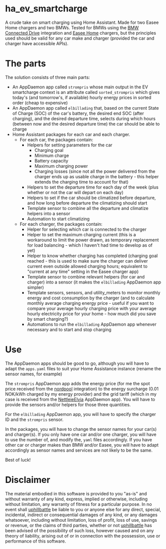 # ha_ev_smartcharge
A crude take on smart charging using Home Assistant. Made for two Easee Home chargers and two BMWs. Tested for BMWs using the [BMW Connected Drive](https://www.home-assistant.io/integrations/bmw_connected_drive/) integration and [Easee Home](https://github.com/fondberg/easee_hass) chargers, but the principles used should be valid for any car make and charger (provided the car and charger have accessible APIs).

# The parts
The solution consists of three main parts: <br>
* An AppDaemon app called `strompris` whose main output in the EV smartcharge context is an attribute called `sorted_strompris` which gives today's (and tomorrow's, if available) hourly energy prices in sorted order (cheap to expensive)
* An AppDaemon app called `elbillading` that, based on the current State of Charge (SOC) of the car's battery, the desired end SOC (after charging), and the desired departure time, selects during which hours (between now and the desired departure time) the car should be able to charge
* Home Assistant packages for each car and each charger. <br>
  * For each car, the packages contain:<br>
    * Helpers for setting parameters for the car <br>
      * Charging goal
      * Minimum charge
      * Battery capacity
      * Maximum charging power
      * Charging losses (since not all the power delivered from the charger ends up as usable charge in the battery - this helper extends the charging time to account for that)
    * Helpers to set the departure time for each day of the week (plus whether or not the car will depart on each day)
    * Helpers to set if the car should be climatized before departure, and how long before departure the climatizing should start
    * Template sensor to combine all the departure and climatize helpers into a sensor
    * Automation to start climatizing<br>
  * For each charger, the packages contain:<br>
    * Helper for selecting which car is connected to the charger
    * Helper to set the maximum charging current (this is a workaround to limit the power drawn, as temporary replacement for load balancing - which I haven't had time to develop as of yet)
    * Helper to know whether charging has completed (charging goal reached - this is used to make sure the charger can deliver current even outside allowed charging hours; equivalent to "current at any time" setting in the Easee charger app)
    * Template sensor to combine relevant helpers (for car and charger) into a sensor (it makes the `elbillading` AppDaemon app simpler)
    * Template sensors, sensors, and utility_meters to monitor monthly energy and cost consumption by the charger (and to calculate monthly average charging energy price - useful if you want to compare your average hourly charging price with your average hourly electricity price for your home - how much did you save by smart charging?)
    * Automations to run the `elbillading` AppDaemon app whenever necessary and to start and stop charging

# Use
The AppDaemon apps should be good to go, although you will have to adapt the `apps.yaml` files to suit your Home Assistance instance (rename the sensor names, for example)

The `strompris` AppDaemon app adds the energy price (for me the spot price received from the [nordpool](https://github.com/custom-components/nordpool) integration) to the energy surcharge (0.01 NOK/kWh charged by my energy provider) and the grid tariff (which in my case is received from the [NettleieElvia](https://github.com/uphillbattle/NettleieElvia) AppDaemon app). You will have to provide the sensors and/or helpers for those three quantities.

For the `elbillading` AppDaemon app, you will have to specify the charger ID and the `strompris` sensor.

In the packages, you will have to change the sensor names for your car(s) and charger(s). If you only have one car and/or one charger, you will have to use the number of, and modify the, `yaml` files accordingly. If you have other car or charger makes than BMW and/or Easee, you will have to adapt accordingly as sensor names and services are not likely to be the same.

Best of luck!

# Disclaimer
The material embodied in this software is provided to you "as-is" and without warranty of any kind, express, implied or otherwise, including without limitation, any warranty of fitness for a particular purpose. In no event shall [uphillbattle](https://github.com/uphillbattle) be liable to you or anyone else for any direct, special, incidental, indirect or consequential damages of any kind, or any damages whatsoever, including without limitation, loss of profit, loss of use, savings or revenue, or the claims of third parties, whether or not [uphillbattle](https://github.com/uphillbattle) has been advised of the possibility of such loss, however caused and on any theory of liability, arising out of or in connection with the possession, use or performance of this software.
